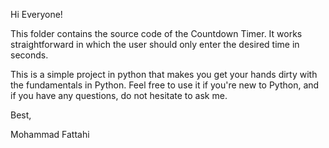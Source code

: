 Hi Everyone!

This folder contains the source code of the Countdown Timer.
It works straightforward in which the user should only enter the desired time in seconds. 

This is a simple project in python that makes you get your hands dirty with the fundamentals in Python. Feel free to use it if you're new to Python, and if you have any questions, do not hesitate to ask me.

Best,

Mohammad Fattahi